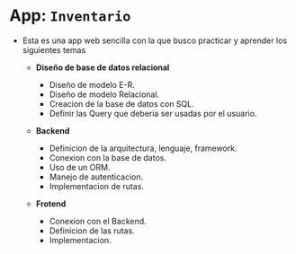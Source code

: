 # App:  `Inventario`

* Esta es una app web sencilla con la que busco practicar y aprender los siguientes temas
  * **Diseño de base de datos relacional**
    * Diseño de modelo E-R.
    * Diseño de modelo Relacional.
    * Creacion de la base de datos con SQL.
    * Definir las Query que deberia ser usadas por el usuario.
  * **Backend**
    * Definicion de la arquitectura, lenguaje, framework.
    * Conexion con la base de datos.
    * Uso de un ORM.
    * Manejo de autenticacion.
    * Implementacion de rutas.

  * **Frotend**
    * Conexion con el Backend.
    * Definicion de las rutas.
    * Implementacion.

